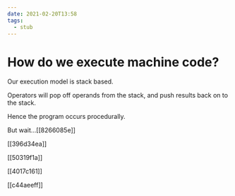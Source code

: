 ```yaml
---
date: 2021-02-20T13:58
tags: 
  - stub
---
```


# How do we execute machine code?

Our execution model is stack based.

Operators will pop off operands from the stack, and push results back on to the stack.

Hence the program occurs procedurally.

But wait...[[8266085e]] 

[[396d34ea]]

[[50319f1a]]

[[4017c161]]

[[c44aeeff]]

